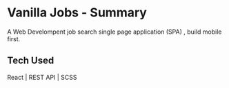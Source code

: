 # Vanilla Jobs - Summary

A Web Develompent job search single page application (SPA) , build mobile first.

## Tech Used

React | REST API | SCSS
